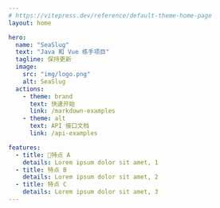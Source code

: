 ```yaml
---
# https://vitepress.dev/reference/default-theme-home-page
layout: home

hero:
  name: "SeaSlug"
  text: "Java 和 Vue 练手项目"
  tagline: 保持更新
  image:
    src: "img/logo.png"
    alt: SeaSlug
  actions:
    - theme: brand
      text: 快速开始
      link: /markdown-examples
    - theme: alt
      text: API 接口文档
      link: /api-examples

features:
  - title: 📝特点 A
    details: Lorem ipsum dolor sit amet, 1
  - title: 特点 B
    details: Lorem ipsum dolor sit amet, 2
  - title: 特点 C
    details: Lorem ipsum dolor sit amet, 3
---
```


